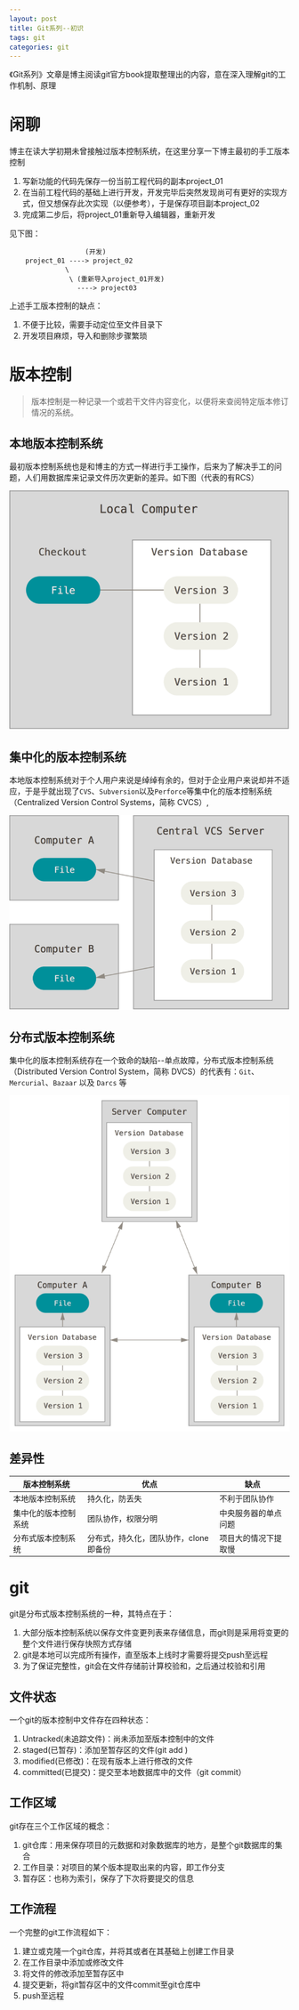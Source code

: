 ```yaml
---
layout: post
title: Git系列--初识
tags: git
categories: git
---
```


《Git系列》文章是博主阅读git官方book提取整理出的内容，意在深入理解git的工作机制、原理
<!--more-->

# 闲聊
博主在读大学初期未曾接触过版本控制系统，在这里分享一下博主最初的手工版本控制

1. 写新功能的代码先保存一份当前工程代码的副本project_01
2. 在当前工程代码的基础上进行开发，开发完毕后突然发现尚可有更好的实现方式，但又想保存此次实现（以便参考），于是保存项目副本project_02
3. 完成第二步后，将project_01重新导入编辑器，重新开发

见下图：

```
                   (开发)
	project_01 ----> project_02
	          \
	           \ (重新导入project_01开发)
	             ----> project03
```

上述手工版本控制的缺点：

1. 不便于比较，需要手动定位至文件目录下
2. 开发项目麻烦，导入和删除步骤繁琐

# 版本控制
> 版本控制是一种记录一个或若干文件内容变化，以便将来查阅特定版本修订情况的系统。

## 本地版本控制系统
最初版本控制系统也是和博主的方式一样进行手工操作，后来为了解决手工的问题，人们用数据库来记录文件历次更新的差异。如下图（代表的有RCS）

![](/images/git/local_vcs.png)

## 集中化的版本控制系统
本地版本控制系统对于个人用户来说是绰绰有余的，但对于企业用户来说却并不适应，于是乎就出现了`CVS`、`Subversion`以及`Perforce`等集中化的版本控制系统（Centralized Version Control Systems，简称 CVCS）,

![](/images/git/cvcs.png)

## 分布式版本控制系统
集中化的版本控制系统存在一个致命的缺陷--单点故障，分布式版本控制系统（Distributed Version Control System，简称 DVCS）的代表有：`Git`、`Mercurial`、`Bazaar` 以及 `Darcs` 等

![](/images/git/dvcs.png)

## 差异性

| 版本控制系统 | 优点 | 缺点 |
| ---------- | ---- | ---- |
| 本地版本控制系统 | 持久化，防丢失 | 不利于团队协作
| 集中化的版本控制系统 | 团队协作，权限分明 | 中央服务器的单点问题
| 分布式版本控制系统 | 分布式，持久化，团队协作，clone即备份 | 项目大的情况下提取慢

# git
git是分布式版本控制系统的一种，其特点在于：

1. 大部分版本控制系统以保存文件变更列表来存储信息，而git则是采用将变更的整个文件进行保存快照方式存储
2. git是本地可以完成所有操作，直至版本上线时才需要将提交push至远程
3. 为了保证完整性，git会在文件存储前计算校验和，之后通过校验和引用

## 文件状态
一个git的版本控制中文件存在四种状态：

1. Untracked(未追踪文件)：尚未添加至版本控制中的文件
2. staged(已暂存)：添加至暂存区的文件(git add )
3. modified(已修改)：在现有版本上进行修改的文件
4. committed(已提交)：提交至本地数据库中的文件（git commit）

## 工作区域
git存在三个工作区域的概念：

1. git仓库：用来保存项目的元数据和对象数据库的地方，是整个git数据库的集合
2. 工作目录：对项目的某个版本提取出来的内容，即工作分支
3. 暂存区：也称为索引，保存了下次将要提交的信息

## 工作流程
一个完整的git工作流程如下：

1. 建立或克隆一个git仓库，并将其或者在其基础上创建工作目录
2. 在工作目录中添加或修改文件
3. 将文件的修改添加至暂存区中
4. 提交更新，将git暂存区中的文件commit至git仓库中
5. push至远程

